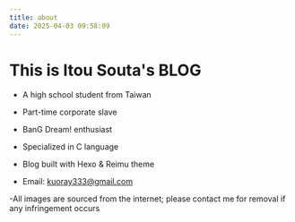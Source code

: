 ```yaml
---
title: about
date: 2025-04-03 09:58:09
---
```

# This is Itou Souta's BLOG

- A high school student from Taiwan

- Part-time corporate slave

- BanG Dream! enthusiast

- Specialized in C language

- Blog built with Hexo & Reimu theme

- Email: kuoray333@gmail.com

-All images are sourced from the internet; please contact me for removal if any infringement occurs
